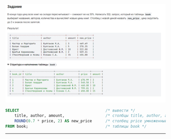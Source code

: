 

<img src="../art/1.2.5.task.png" alt="solution" >


```sql
SELECT                                      /* вывести */
    title, author, amount,                  /* столбцы title, author, amount */
    ROUND(0.7 * price, 2) AS new_price      /* столбец price умноженный на 0.7 и округленный до 2-х знаков под псевдонином new_price */
FROM book;                                  /* таблицы book */
```


---


